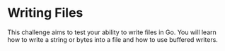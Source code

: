 # Writing Files

This challenge aims to test your ability to write files in Go. You will learn how to write a string or bytes into a file and how to use buffered writers.
